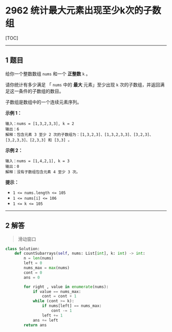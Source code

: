 # 2962 统计最大元素出现至少k次的子数组

[TOC]

---

## 1 题目

给你一个整数数组 `nums` 和一个 **正整数** `k` 。

请你统计有多少满足 「 `nums` 中的 **最大** 元素」至少出现 `k` 次的子数组，并返回满足这一条件的子数组的数目。

子数组是数组中的一个连续元素序列。



**示例 1：**

```
输入：nums = [1,3,2,3,3], k = 2
输出：6
解释：包含元素 3 至少 2 次的子数组为：[1,3,2,3]、[1,3,2,3,3]、[3,2,3]、[3,2,3,3]、[2,3,3] 和 [3,3] 。
```

**示例 2：**

```
输入：nums = [1,4,2,1], k = 3
输出：0
解释：没有子数组包含元素 4 至少 3 次。
```



**提示：**

- `1 <= nums.length <= 105`
- `1 <= nums[i] <= 106`
- `1 <= k <= 105`



---

## 2 解答

> 滑动窗口

```python
class Solution:
    def countSubarrays(self, nums: List[int], k: int) -> int:
        n = len(nums)
        left = 0
        nums_max = max(nums)
        cont = 0
        ans = 0

        for right , value in enumerate(nums):
            if value == nums_max:
                cont = cont + 1
            while (cont >= k):
                if nums[left] == nums_max:
                    cont -= 1
                left += 1
            ans += left
        return ans
```


